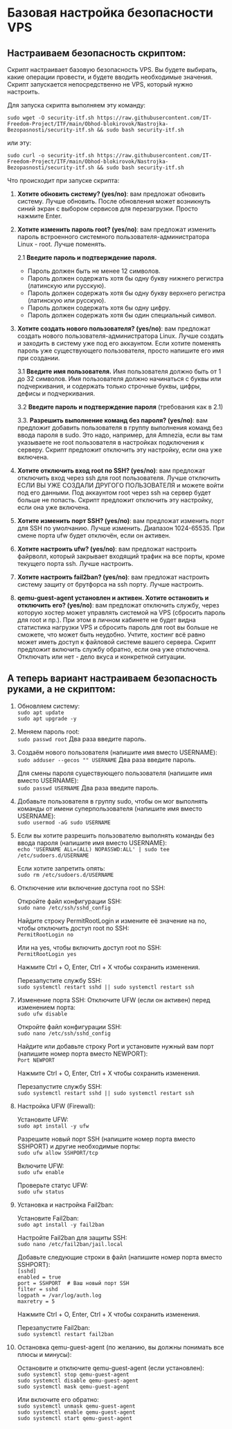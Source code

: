 # Базовая настройка безопасности VPS

## Настраиваем безопасность скриптом:

Скрипт настраивает базовую безопасность VPS. Вы будете выбирать, какие операции провести, и будете вводить необходимые значения. Скрипт запускается непосредственно не VPS, который нужно настроить.

Для запуска скрипта выполняем эту команду:

```sudo wget -O security-itf.sh https://raw.githubusercontent.com/IT-Freedom-Project/ITF/main/Obhod-blokirovok/Nastrojka-Bezopasnosti/security-itf.sh && sudo bash security-itf.sh```

или эту:

```sudo curl -o security-itf.sh https://raw.githubusercontent.com/IT-Freedom-Project/ITF/main/Obhod-blokirovok/Nastrojka-Bezopasnosti/security-itf.sh && sudo bash security-itf.sh```

Что происходит при запуске скрипта:

1. **Хотите обновить систему? (yes/no)**: вам предложат обновить систему. Лучше обновить. После обновления может возникнуть синий экран с выбором сервисов для перезагрузки. Просто нажмите Enter.

2. **Хотите изменить пароль root? (yes/no)**: вам предложат изменить пароль встроенного системного пользователя-администратора Linux - root. Лучше поменять.

   2.1 **Введите пароль и подтверждение пароля.**
   - Пароль должен быть не менее 12 символов.
   - Пароль должен содержать хотя бы одну букву нижнего регистра (латинскую или русскую).
   - Пароль должен содержать хотя бы одну букву верхнего регистра (латинскую или русскую).
   - Пароль должен содержать хотя бы одну цифру.
   - Пароль должен содержать хотя бы один специальный символ.

3. **Хотите создать нового пользователя? (yes/no)**:  вам предложат создать нового пользователя-администратора Linux. Лучше создать и заходить в систему уже под его аккаунтом. Если хотите поменять пароль уже существующего пользователя, просто напишите его имя при создании.

   3.1 **Введите имя пользователя.** Имя пользователя должно быть от 1 до 32 символов. Имя пользователя должно начинаться с буквы или подчеркивания, и содержать только строчные буквы, цифры, дефисы и подчеркивания.

   3.2 **Введите пароль и подтверждение пароля** (требования как в 2.1)

   3.3. **Разрешить выполнение команд без пароля? (yes/no)**: вам предложит добавить пользователя в группу выполнения команд без ввода пароля в sudo. Это надо, например, для Amnezia, если вы там указываете не root пользователя в настройках подключения к серверу. Скрипт предложит отключить эту настройку, если она уже включена.

4. **Хотите отключить вход root по SSH? (yes/no)**: вам предложат отключить вход через ssh для root пользователя. Лучше отключить ЕСЛИ ВЫ УЖЕ СОЗДАЛИ ДРУГОГО ПОЛЬЗОВАТЕЛЯ и можете войти под его данными. Под аккаунтом root через ssh на сервер будет больше не попасть. Скрипт предложит отключить эту настройку, если она уже включена.

5. **Хотите изменить порт SSH? (yes/no)**: вам предложат изменить порт для SSH по умолчанию. Лучше изменить. Диапазон 1024-65535. При смене порта ufw будет отключён, если он активен.

6. **Хотите настроить ufw? (yes/no)**: вам предложат настроить файрволл, который закрывает входящий трафик на все порты, кроме текущего порта ssh. Лучше настроить.

7. **Хотите настроить fail2ban? (yes/no)**: вам предложат настроить систему защиту от брутфорса на ssh порту. Лучше настроить.

8. **qemu-guest-agent установлен и активен. Хотите остановить и отключить его? (yes/no)**: вам предложат отключить службу, через которую хостер может управлять системой на VPS (сбросить пароль для root и пр.). При этом в личном кабинете не будет видна статистика нагрузки VPS и сбросить пароль для root вы больше не сможете, что может быть неудобно. Учтите, хостинг всё равно может иметь доступ к файловой системе вашего сервера. Скрипт предложит включить службу обратно, если она уже отключена. Отключать или нет - дело вкуса и конкретной ситуации.


## А теперь вариант настраиваем безопасность руками, а не скриптом:

1. Обновляем систему:\
```sudo apt update``` \
```sudo apt upgrade -y```

2. Меняем пароль root:\
```sudo passwd root```
   Два раза введите пароль.

3. Создаём нового пользователя (напишите имя вместо USERNAME):\
```sudo adduser --gecos "" USERNAME```
   Два раза введите пароль.

   Для смены пароля существующего пользователя (напишите имя вместо USERNAME):\
   ```sudo passwd USERNAME```
   Два раза введите пароль.

5. Добавьте пользователя в группу sudo, чтобы он мог выполнять команды от имени суперпользователя (напишите имя вместо USERNAME):\
```sudo usermod -aG sudo USERNAME```

6. Если вы хотите разрешить пользователю выполнять команды без ввода пароля (напишите имя вместо USERNAME):\
```echo 'USERNAME ALL=(ALL) NOPASSWD:ALL' | sudo tee /etc/sudoers.d/USERNAME```

   Если хотите запретить опять:\
   ```sudo rm /etc/sudoers.d/USERNAME```

7. Отключение или включение доступа root по SSH:

   Откройте файл конфигурации SSH:\
   ```sudo nano /etc/ssh/sshd_config```

   Найдите строку PermitRootLogin и измените её значение на no, чтобы отключить доступ root по SSH:\
   ```PermitRootLogin no```

   Или на yes, чтобы включить доступ root по SSH:\
   ```PermitRootLogin yes```

   Нажмите Ctrl + O, Enter, Ctrl + X чтобы сохранить изменения.

   Перезапустите службу SSH:\
   ```sudo systemctl restart sshd || sudo systemctl restart ssh```

8. Изменение порта SSH:
   Отключите UFW (если он активен) перед изменением порта:\
   ```sudo ufw disable```

   Откройте файл конфигурации SSH:\
   ```sudo nano /etc/ssh/sshd_config```

   Найдите или добавьте строку Port и установите нужный вам порт (напишите номер порта вместо NEWPORT):\
   ```Port NEWPORT```

   Нажмите Ctrl + O, Enter, Ctrl + X чтобы сохранить изменения.
   
   Перезапустите службу SSH: \
   ```sudo systemctl restart sshd || sudo systemctl restart ssh```

9. Настройка UFW (Firewall):
   
   Установите UFW:\
   ```sudo apt install -y ufw```
   
   Разрешите новый порт SSH (напишите номер порта вместо SSHPORT) и другие необходимые порты:\
   ```sudo ufw allow SSHPORT/tcp```
   
   Включите UFW:\
   ```sudo ufw enable```

   Проверьте статус UFW:\
   ```sudo ufw status```
   
10. Установка и настройка Fail2ban:
    
    Установите Fail2ban:\
    ```sudo apt install -y fail2ban```

    Настройте Fail2ban для защиты SSH:\
    ```sudo nano /etc/fail2ban/jail.local```

    Добавьте следующие строки в файл (напишите номер порта вместо SSHPORT):\
    ```[sshd]```\
    ```enabled = true```\
    ```port = SSHPORT  # Ваш новый порт SSH```\
    ```filter = sshd```\
    ```logpath = /var/log/auth.log```\
    ```maxretry = 5``` 

    Нажмите Ctrl + O, Enter, Ctrl + X чтобы сохранить изменения.

    Перезапустите Fail2ban:\
    ```sudo systemctl restart fail2ban```

11. Остановка qemu-guest-agent (по желанию, вы должны понимать все плюсы и минусы):
    
    Остановите и отключите qemu-guest-agent (если установлен):\
    ```sudo systemctl stop qemu-guest-agent```\
    ```sudo systemctl disable qemu-guest-agent```\
    ```sudo systemctl mask qemu-guest-agent```
    
    Или включите его обратно:\
    ```sudo systemctl unmask qemu-guest-agent```\
    ```sudo systemctl enable qemu-guest-agent```\
    ```sudo systemctl start qemu-guest-agent```
  
  
